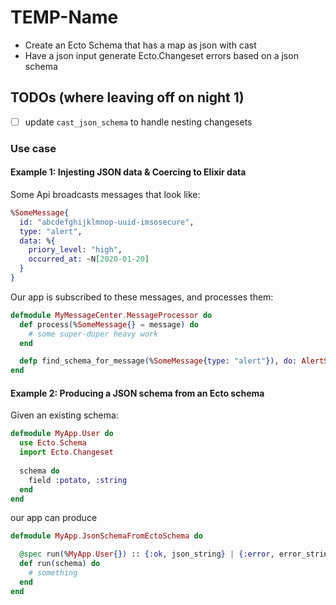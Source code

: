 # TEMP-Name

- Create an Ecto Schema that has a map as json with cast
- Have a json input generate Ecto.Changeset errors based on a json schema

## TODOs (where leaving off on night 1)
- [ ] update `cast_json_schema` to handle nesting changesets

### Use case


#### Example 1: Injesting JSON data & Coercing to Elixir data

Some Api broadcasts messages that look like:

```elixir
%SomeMessage{
  id: "abcdefghijklmnop-uuid-imsosecure",
  type: "alert",
  data: %{
    priory_level: "high",
    occurred_at: ~N[2020-01-20]
  }
}
```

Our app is subscribed to these messages, and processes them:

```elixir
defmodule MyMessageCenter.MessageProcessor do
  def process(%SomeMessage{} = message) do
    # some super-duper heavy work
  end

  defp find_schema_for_message(%SomeMessage{type: "alert"}), do: AlertSchema
end
```

#### Example 2: Producing a JSON schema from an Ecto schema

Given an existing schema:

```elixir
defmodule MyApp.User do
  use Ecto.Schema
  import Ecto.Changeset
  
  schema do
    field :potato, :string
  end
end
```

our app can produce

```elixir
defmodule MyApp.JsonSchemaFromEctoSchema do

  @spec run(%MyApp.User{}) :: {:ok, json_string} | {:error, error_string}
  def run(schema) do
    # something
  end
end
```
